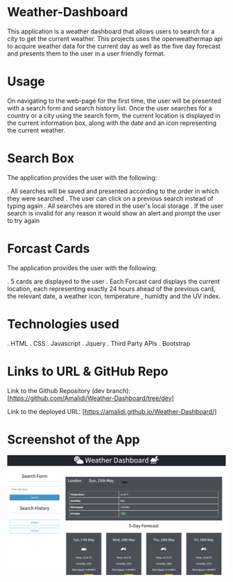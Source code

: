 # Weather-Dashboard

This application is a weather dashboard that allows users to search for a city to get the current weather. This projects uses the openweathermap api to acquire weather data for the current day as well as the five day forecast and presents them to the user in a user friendly format.

# Usage

On navigating to the web-page for the first time, the user will be presented with a search form and search history list. Once the user searches for a country or a city using the search form, the current location is displayed in the current information box, along with the date and an icon representing the current weather.

# Search Box

The application provides the user with the following:

. All searches will be saved and presented according to the order in which they were searched
. The user can click on a previous search instead of typing again
. All searches are stored in the user's local storage
. If the user search is invalid for any reason it would show an alert and prompt the user to try again

# Forcast Cards

The application provides the user with the following:

. 5 cards are displayed to the user
. Each Forcast card displays the current location, each representing exactly 24 hours ahead of the previous card, the relevant date, a weather icon, temperature , humidty and the UV index.

# Technologies used

. HTML
. CSS
. Javascript
. Jquery
. Third Party APIs
. Bootstrap

# Links to URL & GitHub Repo

Link to the Github Repository (dev branch):[https://github.com/Amalidi/Weather-Dashboard/tree/dev]

Link to the deployed URL: [https://amalidi.github.io/Weather-Dashboard/]

# Screenshot of the App

![Image of the project](./assets/images/weather-dashboard.png)
